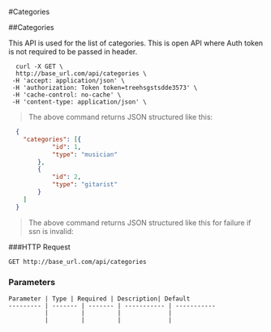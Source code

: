
#Categories

##Categories

This API is used for the list of categories. 
This is open API where Auth token is not required to be passed in header.

```shells
  curl -X GET \
  http://base_url.com/api/categories \
 -H 'accept: application/json' \
 -H 'authorization: Token token=treehsgstsdde3573' \
 -H 'cache-control: no-cache' \
 -H 'content-type: application/json' \
```

> The above command returns JSON structured like this:

```json
  {
  	"categories": [{
  			"id": 1,
  			"type": "musician"
  		},
  		{
  			"id": 2,
  			"type": "gitarist"
  		}
  	]
  }
```

>The above command returns JSON structured like this for failure if ssn is invalid:

###HTTP Request

`GET http://base_url.com/api/categories`

### Parameters

    Parameter | Type | Required | Description| Default
    --------- | ------- | ------- | ----------- | -----------
              |         |         |             |
              |         |         |             |
        
 